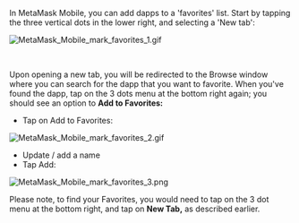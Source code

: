 In MetaMask Mobile, you can add dapps to a 'favorites' list. Start by tapping the three vertical dots in the lower right, and selecting a 'New tab':


![MetaMask_Mobile_mark_favorites_1.gif](https://support.metamask.io/hc/article_attachments/13240798751643)


 


Upon opening a new tab, you will be redirected to the Browse window where you can search for the dapp that you want to favorite. When you've found the dapp, tap on the 3 dots menu at the bottom right again; you should see an option to **Add to Favorites:**


* Tap on Add to Favorites:


![MetaMask_Mobile_mark_favorites_2.gif](https://support.metamask.io/hc/article_attachments/13240798771611)


* Update / add a name
* Tap Add:


![MetaMask_Mobile_mark_favorites_3.png](https://support.metamask.io/hc/article_attachments/13240777484827)  
  



Please note, to find your Favorites, you would need to tap on the 3 dot menu at the bottom right, and tap on **New Tab,** as described earlier.

